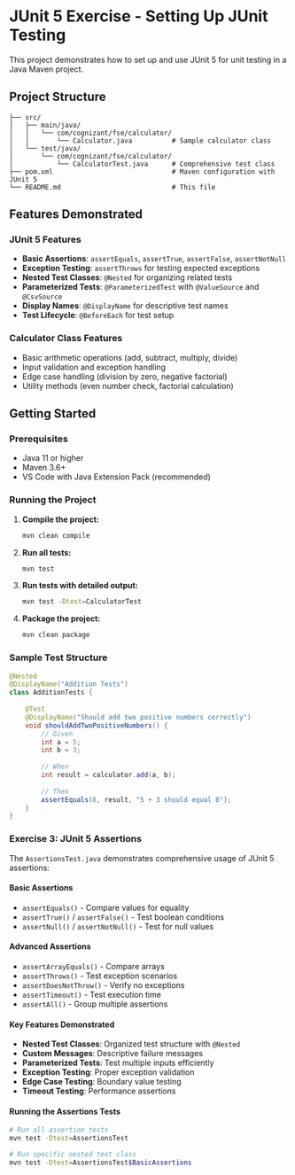 # JUnit 5 Exercise - Setting Up JUnit Testing

This project demonstrates how to set up and use JUnit 5 for unit testing in a Java Maven project.

## Project Structure

```
├── src/
│   ├── main/java/
│   │   └── com/cognizant/fse/calculator/
│   │       └── Calculator.java          # Sample calculator class
│   └── test/java/
│       └── com/cognizant/fse/calculator/
│           └── CalculatorTest.java      # Comprehensive test class
├── pom.xml                              # Maven configuration with JUnit 5
└── README.md                            # This file
```

## Features Demonstrated

### JUnit 5 Features

- **Basic Assertions**: `assertEquals`, `assertTrue`, `assertFalse`, `assertNotNull`
- **Exception Testing**: `assertThrows` for testing expected exceptions
- **Nested Test Classes**: `@Nested` for organizing related tests
- **Parameterized Tests**: `@ParameterizedTest` with `@ValueSource` and `@CsvSource`
- **Display Names**: `@DisplayName` for descriptive test names
- **Test Lifecycle**: `@BeforeEach` for test setup

### Calculator Class Features

- Basic arithmetic operations (add, subtract, multiply, divide)
- Input validation and exception handling
- Edge case handling (division by zero, negative factorial)
- Utility methods (even number check, factorial calculation)

## Getting Started

### Prerequisites

- Java 11 or higher
- Maven 3.6+
- VS Code with Java Extension Pack (recommended)

### Running the Project

1. **Compile the project:**

   ```bash
   mvn clean compile
   ```
2. **Run all tests:**

   ```bash
   mvn test
   ```
3. **Run tests with detailed output:**

   ```bash
   mvn test -Dtest=CalculatorTest
   ```
4. **Package the project:**

   ```bash
   mvn clean package
   ```

### Sample Test Structure

```java
@Nested
@DisplayName("Addition Tests")
class AdditionTests {
  
    @Test
    @DisplayName("Should add two positive numbers correctly")
    void shouldAddTwoPositiveNumbers() {
        // Given
        int a = 5;
        int b = 3;
  
        // When
        int result = calculator.add(a, b);
  
        // Then
        assertEquals(8, result, "5 + 3 should equal 8");
    }
}
```

### Exercise 3: JUnit 5 Assertions

The `AssertionsTest.java` demonstrates comprehensive usage of JUnit 5 assertions:

#### Basic Assertions
- `assertEquals()` - Compare values for equality
- `assertTrue()` / `assertFalse()` - Test boolean conditions
- `assertNull()` / `assertNotNull()` - Test for null values

#### Advanced Assertions
- `assertArrayEquals()` - Compare arrays
- `assertThrows()` - Test exception scenarios
- `assertDoesNotThrow()` - Verify no exceptions
- `assertTimeout()` - Test execution time
- `assertAll()` - Group multiple assertions

#### Key Features Demonstrated
- **Nested Test Classes**: Organized test structure with `@Nested`
- **Custom Messages**: Descriptive failure messages
- **Parameterized Tests**: Test multiple inputs efficiently
- **Exception Testing**: Proper exception validation
- **Edge Case Testing**: Boundary value testing
- **Timeout Testing**: Performance assertions

#### Running the Assertions Tests
```bash
# Run all assertion tests
mvn test -Dtest=AssertionsTest

# Run specific nested test class
mvn test -Dtest=AssertionsTest$BasicAssertions
```
